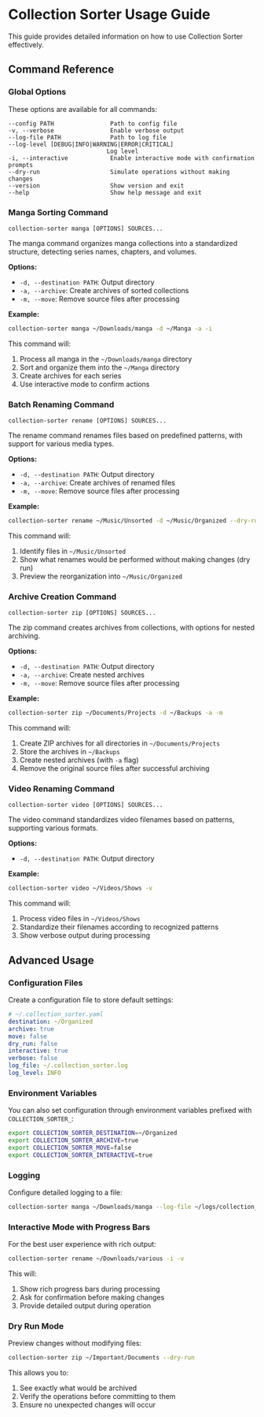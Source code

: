 # Collection Sorter Usage Guide

This guide provides detailed information on how to use Collection Sorter effectively.

## Command Reference

### Global Options

These options are available for all commands:

```
--config PATH                Path to config file
-v, --verbose                Enable verbose output
--log-file PATH              Path to log file
--log-level [DEBUG|INFO|WARNING|ERROR|CRITICAL]
                            Log level
-i, --interactive            Enable interactive mode with confirmation prompts
--dry-run                    Simulate operations without making changes
--version                    Show version and exit
--help                       Show help message and exit
```

### Manga Sorting Command

```
collection-sorter manga [OPTIONS] SOURCES...
```

The manga command organizes manga collections into a standardized structure, detecting series names, chapters, and volumes.

**Options:**
- `-d, --destination PATH`: Output directory
- `-a, --archive`: Create archives of sorted collections
- `-m, --move`: Remove source files after processing

**Example:**
```bash
collection-sorter manga ~/Downloads/manga -d ~/Manga -a -i
```

This command will:
1. Process all manga in the `~/Downloads/manga` directory
2. Sort and organize them into the `~/Manga` directory
3. Create archives for each series
4. Use interactive mode to confirm actions

### Batch Renaming Command

```
collection-sorter rename [OPTIONS] SOURCES...
```

The rename command renames files based on predefined patterns, with support for various media types.

**Options:**
- `-d, --destination PATH`: Output directory
- `-a, --archive`: Create archives of renamed files
- `-m, --move`: Remove source files after processing

**Example:**
```bash
collection-sorter rename ~/Music/Unsorted -d ~/Music/Organized --dry-run
```

This command will:
1. Identify files in `~/Music/Unsorted`
2. Show what renames would be performed without making changes (dry run)
3. Preview the reorganization into `~/Music/Organized`

### Archive Creation Command

```
collection-sorter zip [OPTIONS] SOURCES...
```

The zip command creates archives from collections, with options for nested archiving.

**Options:**
- `-d, --destination PATH`: Output directory
- `-a, --archive`: Create nested archives
- `-m, --move`: Remove source files after processing

**Example:**
```bash
collection-sorter zip ~/Documents/Projects -d ~/Backups -a -m
```

This command will:
1. Create ZIP archives for all directories in `~/Documents/Projects`
2. Store the archives in `~/Backups`
3. Create nested archives (with `-a` flag)
4. Remove the original source files after successful archiving

### Video Renaming Command

```
collection-sorter video [OPTIONS] SOURCES...
```

The video command standardizes video filenames based on patterns, supporting various formats.

**Options:**
- `-d, --destination PATH`: Output directory

**Example:**
```bash
collection-sorter video ~/Videos/Shows -v
```

This command will:
1. Process video files in `~/Videos/Shows`
2. Standardize their filenames according to recognized patterns
3. Show verbose output during processing

## Advanced Usage

### Configuration Files

Create a configuration file to store default settings:

```yaml
# ~/.collection_sorter.yaml
destination: ~/Organized
archive: true
move: false
dry_run: false
interactive: true
verbose: false
log_file: ~/.collection_sorter.log
log_level: INFO
```

### Environment Variables

You can also set configuration through environment variables prefixed with `COLLECTION_SORTER_`:

```bash
export COLLECTION_SORTER_DESTINATION=~/Organized
export COLLECTION_SORTER_ARCHIVE=true
export COLLECTION_SORTER_MOVE=false
export COLLECTION_SORTER_INTERACTIVE=true
```

### Logging

Configure detailed logging to a file:

```bash
collection-sorter manga ~/Downloads/manga --log-file ~/logs/collection_sorter.log --log-level DEBUG
```

### Interactive Mode with Progress Bars

For the best user experience with rich output:

```bash
collection-sorter rename ~/Downloads/various -i -v
```

This will:
1. Show rich progress bars during processing
2. Ask for confirmation before making changes
3. Provide detailed output during operation

### Dry Run Mode

Preview changes without modifying files:

```bash
collection-sorter zip ~/Important/Documents --dry-run
```

This allows you to:
1. See exactly what would be archived
2. Verify the operations before committing to them
3. Ensure no unexpected changes will occur